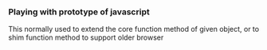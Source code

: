 ### Playing with prototype of javascript

This normally used to extend the core function method of given object, or to shim function method to support older browser
